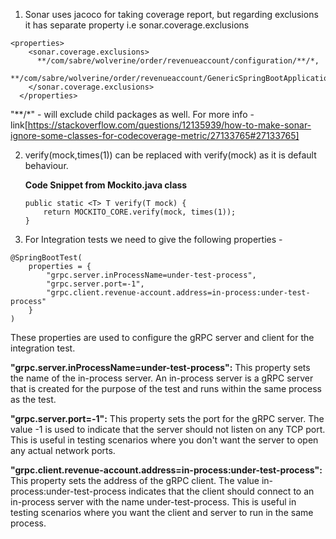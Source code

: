 1. Sonar uses jacoco for taking coverage report, but regarding exclusions it has separate property i.e sonar.coverage.exclusions

```
<properties>
    <sonar.coverage.exclusions>
      **/com/sabre/wolverine/order/revenueaccount/configuration/**/*,
      **/com/sabre/wolverine/order/revenueaccount/GenericSpringBootApplication.java
    </sonar.coverage.exclusions>
  </properties>
```

"**/*" - will exclude child packages as well.
For more info - link[https://stackoverflow.com/questions/12135939/how-to-make-sonar-ignore-some-classes-for-codecoverage-metric/27133765#27133765]

2. verify(mock,times(1)) can be replaced with verify(mock) as it is default behaviour.<br>

    **Code Snippet from Mockito.java class**
    ```
    public static <T> T verify(T mock) {
        return MOCKITO_CORE.verify(mock, times(1));
    }
    ```
    
3. For Integration tests we need to give the following properties - <br>
```
@SpringBootTest(
    properties = {
        "grpc.server.inProcessName=under-test-process",
        "grpc.server.port=-1",
        "grpc.client.revenue-account.address=in-process:under-test-process"
    }
)
```

These properties are used to configure the gRPC server and client for the integration test.

**"grpc.server.inProcessName=under-test-process":** This property sets the name of the in-process server. An in-process server is a gRPC server that is created for the purpose of the test and runs within the same process as the test.  

**"grpc.server.port=-1":** This property sets the port for the gRPC server. The value -1 is used to indicate that the server should not listen on any TCP port. This is useful in testing scenarios where you don't want the server to open any actual network ports.  

**"grpc.client.revenue-account.address=in-process:under-test-process":** This property sets the address of the gRPC client. The value in-process:under-test-process indicates that the client should connect to an in-process server with the name under-test-process. This is useful in testing scenarios where you want the client and server to run in the same process.

